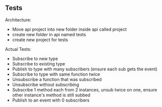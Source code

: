 ## Tests

Architecture:

- Move api project into new folder inside api called project
- create new folder in api named tests
- create new project for tests

Actual Tests:

- Subscribe to new type
- Subscribe to existing type
- Publish to type with many subscribers (ensure each sub gets the event)
- Subscribe to type with same function twice
- Unsubscribe a function that was subscribed
- Unsubscribe without subscribing
- Subscribe 1 method each from 2 instances, unsub twice on one, ensure other instance's method is still subbed
- Publish to an event with 0 subscribers
